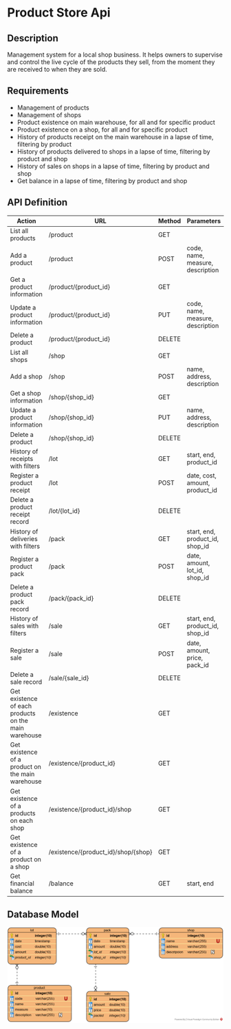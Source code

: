 # Product Store Api
## Description

Management system for a local shop business. It helps owners to supervise and control the live cycle of the products they sell, from the moment they are received to when they are sold.

## Requirements 

- Management of products
- Management of shops
- Product existence on main warehouse, for all and for specific product
- Product existence on a shop, for all and for specific product
- History of products receipt on the main warehouse in a lapse of time, filtering by product
- History of products delivered to shops in a lapse of time, filtering by product and shop
- History of sales on shops in a lapse of time, filtering by product and shop
- Get balance in a lapse of time, filtering by product and shop

## API Definition

| Action                                               | URL                                 | Method | Parameters                       |
|------------------------------------------------------|-------------------------------------|--------|----------------------------------|
| List all products                                    | /product                            | GET    |                                  |
| Add a product                                        | /product                            | POST   | code, name, measure, description |
| Get a product information                            | /product/{product_id}               | GET    |                                  |
| Update a product information                         | /product/{product_id}               | PUT    | code, name, measure, description |
| Delete a product                                     | /product/{product_id}               | DELETE |                                  |
| List all shops                                       | /shop                               | GET    |                                  |
| Add a shop                                           | /shop                               | POST   | name, address, description       |
| Get a shop information                               | /shop/{shop_id}                     | GET    |                                  |
| Update a product information                         | /shop/{shop_id}                     | PUT    | name, address, description       |
| Delete a product                                     | /shop/{shop_id}                     | DELETE |                                  |
| History of receipts with filters                     | /lot                                | GET    | start, end, product_id           |
| Register a product receipt                           | /lot                                | POST   | date, cost, amount, product_id   |
| Delete a product receipt record                      | /lot/{lot_id}                       | DELETE |                                  |
| History of deliveries with filters                   | /pack                               | GET    | start, end, product_id, shop_id  |
| Register a product pack                              | /pack                               | POST   | date, amount, lot_id, shop_id    |
| Delete a product pack record                         | /pack/{pack_id}                     | DELETE |                                  |
| History of sales with filters                        | /sale                               | GET    | start, end, product_id, shop_id  |
| Register a sale                                      | /sale                               | POST   | date, amount, price, pack_id     |
| Delete a sale record                                 | /sale/{sale_id}                     | DELETE |                                  |
| Get existence of each products on the main warehouse | /existence                          | GET    |                                  |
| Get existence of a product on the main warehouse     | /existence/{product_id}             | GET    |                                  |
| Get existence of a products on each shop             | /existence/{product_id}/shop        | GET    |                                  |
| Get existence of a product on a shop                 | /existence/{product_id}/shop/{shop} | GET    |                                  |
| Get financial balance                                | /balance                            | GET    | start, end                       |

## Database Model

![Product store API database model](database/product-store-api_model.png)

